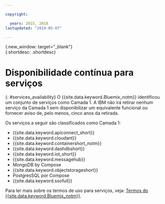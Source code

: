 ```yaml
---

copyright:

  years: 2015, 2018
lastupdated: "2018-05-07"

---
```


{:new_window: target="_blank"}  
{:shortdesc: .shortdesc}


# Disponibilidade contínua para serviços
{: #services_availability}
O {{site.data.keyword.Bluemix_notm}} identificou um conjunto de serviços como Camada 1. A IBM não irá retirar nenhum serviço da Camada 1 sem disponibilizar um equivalente funcional ou fornecer aviso de, pelo menos, cinco anos da retirada.

Os serviços a seguir são classificados como Camada 1:
  * {{site.data.keyword.apiconnect_short}}
  * {{site.data.keyword.cloudant}}
  * {{site.data.keyword.containershort_notm}}
  * {{site.data.keyword.dashdbshort}}
  * {{site.data.keyword.iot_short}}
  * {{site.data.keyword.messagehub}}
  * MongoDB by Compose
  * {{site.data.keyword.objectstorageshort}}
  * PostgresSQL por Compose
  * {{site.data.keyword.ssofull}}


Para ler mais sobre os termos de uso para serviços, veja: [Termos do {{site.data.keyword.Bluemix_notm}}](/docs/overview/terms-of-use/notices.html#terms).
